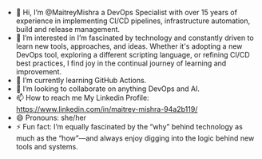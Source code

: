 - 👋 Hi, I’m @MaitreyMishra a DevOps Specialist with over 15 years of experience in implementing CI/CD pipelines, infrastructure automation, build and release management.
- 👀 I’m interested in  I’m fascinated by technology and constantly driven to learn new tools, approaches, and ideas. Whether it's adopting a new DevOps tool, exploring a different scripting language, or refining CI/CD best practices, I find joy in the continual journey of learning and improvement.
- 🌱 I’m currently learning GitHub Actions.
- 💞️ I’m looking to collaborate on anything DevOps and AI.
- 📫 How to reach me My Linkedin Profile: https://www.linkedin.com/in/maitrey-mishra-94a2b119/
- 😄 Pronouns: she/her
- ⚡ Fun fact: I’m equally fascinated by the “why” behind technology as much as the “how”—and always enjoy digging into the logic behind new tools and systems.

<!---
MaitreyMishra/MaitreyMishra is a ✨ special ✨ repository because its `README.md` (this file) appears on your GitHub profile.
You can click the Preview link to take a look at your changes.
--->
